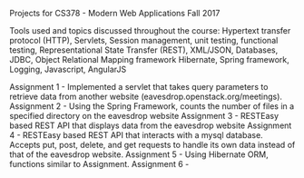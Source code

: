 Projects for CS378 - Modern Web Applications Fall 2017

Tools used and topics discussed throughout the course:
Hypertext   transfer   protocol   (HTTP),   Servlets,   Session
management, unit testing, functional testing, Representational State
Transfer   (REST),   XML/JSON,   Databases,   JDBC,   Object   Relational
Mapping framework Hibernate, Spring framework, Logging, Javascript,
AngularJS

Assignment 1 - Implemented a servlet that takes query parameters to retrieve data from another website (eavesdrop.openstack.org/meetings).
Assignment 2 - Using the Spring Framework, counts the number of files in a specified directory on the eavesdrop website
Assignment 3 - RESTEasy based REST API that displays data from the eavesdrop website
Assignment 4 - RESTEasy based REST API that interacts with a mysql database. Accepts put, post, delete, and get requests to handle its own data instead of that of the eavesdrop website.
Assignment 5 - Using Hibernate ORM, functions similar to Assignment.
Assignment 6 - 
